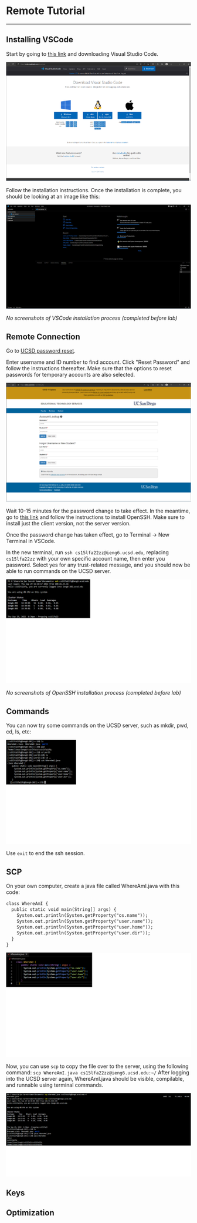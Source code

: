 # Remote Tutorial
---
## Installing VSCode

Start by going to [this link](https://code.visualstudio.com/download) and downloading Visual Studio Code.

![image0](lab1-0.png)

Follow the installation instructions. Once the installation is complete, you should be looking at an image like this:

![image1](lab1-1.png)

*No screenshots of VSCode installation process (completed before lab)*

## Remote Connection

Go to [UCSD password reset](https://sdacs.ucsd.edu/~icc/index.php).

Enter username and ID number to find account.
Click "Reset Password" and follow the instructions thereafter. Make sure that the options to reset passwords for temporary accounts are also selected.

![image2](lab1-2.png)

Wait 10-15 minutes for the password change to take effect. In the meantime, go to [this link](https://docs.microsoft.com/en-us/windows-server/administration/openssh/openssh_install_firstuse) and follow the instructions to install OpenSSH. Make sure to install just the client version, not the server version.

Once the password change has taken effect, go to Terminal -> New Terminal in VSCode.

In the new terminal, run `ssh cs15lfa22zz@ieng6.ucsd.edu`, replacing `cs15lfa22zz` with your own specific account name, then enter you password.
Select yes for any trust-related message, and you should now be able to run commands on the UCSD server.

![image3](lab1-3.png)

*No screenshots of OpenSSH installation process (completed before lab)*

## Commands

You can now try some commands on the UCSD server, such as mkdir, pwd, cd, ls, etc:

![image4](lab1-4.png)

Use `exit` to end the ssh session.

## SCP

On your own computer, create a java file called WhereAmI.java with this code:

```
class WhereAmI {
  public static void main(String[] args) {
    System.out.println(System.getProperty("os.name"));
    System.out.println(System.getProperty("user.name"));
    System.out.println(System.getProperty("user.home"));
    System.out.println(System.getProperty("user.dir"));
  }
}
```

![image5](lab1-5.png)

Now, you can use `scp` to copy the file over to the server, using the following command: `scp WhereAmI.java cs15lfa22zz@ieng6.ucsd.edu:~/`
After logging into the UCSD server again, WhereAmI.java should be visible, compilable, and runnable using terminal commands.

![image6](lab1-6.png)

## Keys
## Optimization
